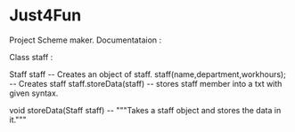 # Just4Fun
Project Scheme maker.
Documentataion :

Class staff :

Staff staff -- Creates an object of staff.
staff(name,department,workhours); -- Creates staff
staff.storeData(staff) -- stores staff member into a txt with given syntax.

void storeData(Staff staff) --
    """Takes a staff object and stores the data in it."""

